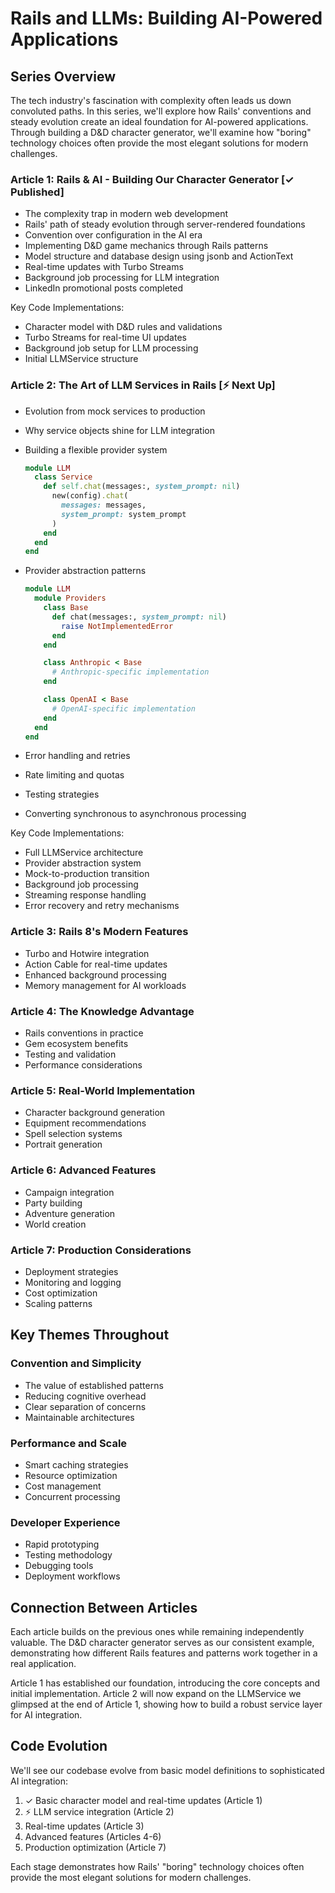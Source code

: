 # Rails and LLMs: Building AI-Powered Applications

## Series Overview

The tech industry's fascination with complexity often leads us down convoluted paths. In this series, we'll explore how Rails' conventions and steady evolution create an ideal foundation for AI-powered applications. Through building a D&D character generator, we'll examine how "boring" technology choices often provide the most elegant solutions for modern challenges.

### Article 1: Rails & AI - Building Our Character Generator [✓ Published]

- The complexity trap in modern web development
- Rails' path of steady evolution through server-rendered foundations
- Convention over configuration in the AI era
- Implementing D&D game mechanics through Rails patterns
- Model structure and database design using jsonb and ActionText
- Real-time updates with Turbo Streams
- Background job processing for LLM integration
- LinkedIn promotional posts completed

Key Code Implementations:

- Character model with D&D rules and validations
- Turbo Streams for real-time UI updates
- Background job setup for LLM processing
- Initial LLMService structure

### Article 2: The Art of LLM Services in Rails [⚡ Next Up]

- Evolution from mock services to production
- Why service objects shine for LLM integration
- Building a flexible provider system
  ```ruby
  module LLM
    class Service
      def self.chat(messages:, system_prompt: nil)
        new(config).chat(
          messages: messages,
          system_prompt: system_prompt
        )
      end
    end
  end
  ```
- Provider abstraction patterns

  ```ruby
  module LLM
    module Providers
      class Base
        def chat(messages:, system_prompt: nil)
          raise NotImplementedError
        end
      end

      class Anthropic < Base
        # Anthropic-specific implementation
      end

      class OpenAI < Base
        # OpenAI-specific implementation
      end
    end
  end
  ```

- Error handling and retries
- Rate limiting and quotas
- Testing strategies
- Converting synchronous to asynchronous processing

Key Code Implementations:

- Full LLMService architecture
- Provider abstraction system
- Mock-to-production transition
- Background job processing
- Streaming response handling
- Error recovery and retry mechanisms

### Article 3: Rails 8's Modern Features

- Turbo and Hotwire integration
- Action Cable for real-time updates
- Enhanced background processing
- Memory management for AI workloads

### Article 4: The Knowledge Advantage

- Rails conventions in practice
- Gem ecosystem benefits
- Testing and validation
- Performance considerations

### Article 5: Real-World Implementation

- Character background generation
- Equipment recommendations
- Spell selection systems
- Portrait generation

### Article 6: Advanced Features

- Campaign integration
- Party building
- Adventure generation
- World creation

### Article 7: Production Considerations

- Deployment strategies
- Monitoring and logging
- Cost optimization
- Scaling patterns

## Key Themes Throughout

### Convention and Simplicity

- The value of established patterns
- Reducing cognitive overhead
- Clear separation of concerns
- Maintainable architectures

### Performance and Scale

- Smart caching strategies
- Resource optimization
- Cost management
- Concurrent processing

### Developer Experience

- Rapid prototyping
- Testing methodology
- Debugging tools
- Deployment workflows

## Connection Between Articles

Each article builds on the previous ones while remaining independently valuable. The D&D character generator serves as our consistent example, demonstrating how different Rails features and patterns work together in a real application.

Article 1 has established our foundation, introducing the core concepts and initial implementation. Article 2 will now expand on the LLMService we glimpsed at the end of Article 1, showing how to build a robust service layer for AI integration.

## Code Evolution

We'll see our codebase evolve from basic model definitions to sophisticated AI integration:

1. ✓ Basic character model and real-time updates (Article 1)
2. ⚡ LLM service integration (Article 2)
3. Real-time updates (Article 3)
4. Advanced features (Articles 4-6)
5. Production optimization (Article 7)

Each stage demonstrates how Rails' "boring" technology choices often provide the most elegant solutions for modern challenges.
